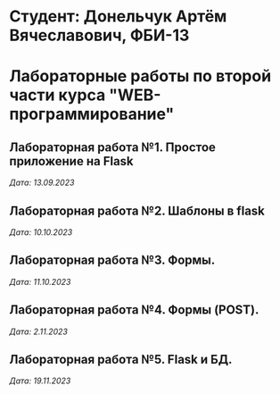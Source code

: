 # Студент: Донельчук Артём Вячеславович, ФБИ-13

# Лабораторные работы по второй части курса "WEB-программирование"

## Лабораторная работа №1. Простое приложение на Flask

*Дата: 13.09.2023*

## Лабораторная работа №2. Шаблоны в flask

*Дата: 10.10.2023*

## Лабораторная работа №3. Формы.

*Дата: 11.10.2023*

## Лабораторная работа №4. Формы (POST).

*Дата: 2.11.2023*

## Лабораторная работа №5. Flask и БД.

*Дата: 19.11.2023*
